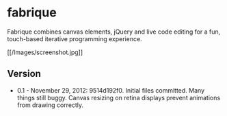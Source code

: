 fabrique
========

Fabrique combines canvas elements, jQuery and live code editing for a fun, touch-based iterative programming experience.


[[/Images/screenshot.jpg]]

Version
-------------------------
* 0.1 - November 29, 2012: 9514d192f0. Initial files committed. Many things still buggy. Canvas resizing on retina displays prevent animations from drawing correctly.